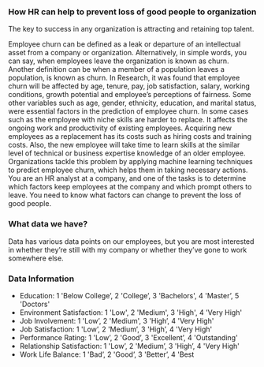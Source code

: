 ### How HR can help to prevent loss of good people to organization

The key to success in any organization is attracting and retaining top talent.

Employee churn can be defined as a leak or departure of an intellectual asset from a company or organization. Alternatively, in simple words, you can say, when employees leave the organization is known as churn. Another definition can be when a member of a population leaves a population, is known as churn.
In Research, it was found that employee churn will be affected by age, tenure, pay, job satisfaction, salary, working conditions, growth potential and employee’s perceptions of fairness. Some other variables such as age, gender, ethnicity, education, and marital status, were essential factors in the prediction of employee churn. In some cases such as the employee with niche skills are harder to replace.
It affects the ongoing work and productivity of existing employees.
Acquiring new employees as a replacement has its costs such as hiring costs and training costs. Also, the new employee will take time to learn skills at the similar level of technical or business expertise knowledge of an older employee. Organizations tackle this problem by applying machine learning techniques to predict employee churn, which helps them in taking necessary actions.
You are an HR analyst at a company, and one of the tasks is to determine which factors keep employees at the company and which prompt others to leave.
You need to know what factors can change to prevent the loss of good people.

### What data we have?

Data has various data points on our employees, but you are most interested in whether they’re still with my company or whether they’ve gone to work somewhere else.

### Data Information

- Education: 1 'Below College’, 2 'College’, 3 'Bachelors', 4 'Master’, 5 'Doctors'
- Environment Satisfaction: 1 'Low', 2 'Medium', 3 'High', 4 'Very High'
- Job Involvement: 1 'Low’, 2 'Medium', 3 'High’, 4 'Very High'
- Job Satisfaction: 1 'Low’, 2 'Medium’, 3 'High’, 4 'Very High'
- Performance Rating: 1 'Low’, 2 'Good’, 3 'Excellent’, 4 'Outstanding'
- Relationship Satisfaction: 1 'Low’, 2 'Medium’, 3 'High’, 4 'Very High'
- Work Life Balance: 1 'Bad’, 2 'Good’, 3 'Better’, 4 'Best
